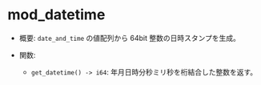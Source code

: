 # mod_datetime

- 概要: `date_and_time` の値配列から 64bit 整数の日時スタンプを生成。

- 関数:
  - `get_datetime() -> i64`: 年月日時分秒ミリ秒を桁結合した整数を返す。

